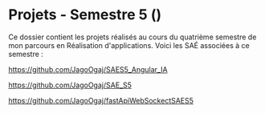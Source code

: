 # Projets - Semestre 5 ()

Ce dossier contient les projets réalisés au cours du quatrième semestre de mon parcours en Réalisation d'applications. Voici les SAÉ associées à ce semestre :

https://github.com/JagoOgaj/SAES5_Angular_IA

https://github.com/JagoOgaj/SAE_S5

https://github.com/JagoOgaj/fastApiWebSockectSAES5
